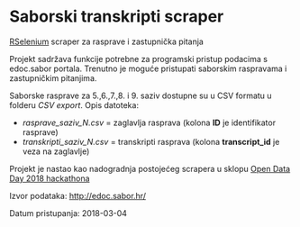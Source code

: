 # Saborski transkripti scraper
[RSelenium](https://github.com/ropensci/RSelenium) scraper za rasprave i zastupnička pitanja

Projekt sadržava funkcije potrebne za programski pristup podacima s edoc.sabor portala. Trenutno je moguće pristupati saborskim raspravama i zastupničkim pitanjima.

Saborske rasprave za 5.,6.,7.,8. i 9. saziv dostupne su u CSV formatu u folderu _CSV export_. Opis datoteka:

* _rasprave_saziv_N.csv_ = zaglavlja rasprava (kolona **ID** je identifikator rasprave)
* _transkripti_saziv_N.csv_ = transkripti rasprava (kolona **transcript_id** je veza na zaglavlje)


Projekt je nastao kao nadogradnja postojećeg scrapera u sklopu [Open Data Day 2018 hackathona](https://www.meetup.com/HrOpen/events/247705753/)

Izvor podataka: http://edoc.sabor.hr/

Datum pristupanja: 2018-03-04

  
